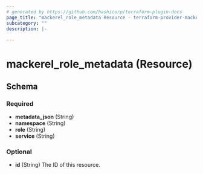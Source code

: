 ```yaml
---
# generated by https://github.com/hashicorp/terraform-plugin-docs
page_title: "mackerel_role_metadata Resource - terraform-provider-mackerel"
subcategory: ""
description: |-
  
---
```


# mackerel_role_metadata (Resource)





<!-- schema generated by tfplugindocs -->
## Schema

### Required

- **metadata_json** (String)
- **namespace** (String)
- **role** (String)
- **service** (String)

### Optional

- **id** (String) The ID of this resource.


